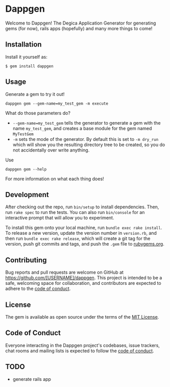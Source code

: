 # Dappgen

Welcome to Dappgen! The Degica Application Generator for generating gems (for now), rails apps (hopefully) and many more things to come!

## Installation

Install it yourself as:

    $ gem install dappgen

## Usage

Generate a gem to try it out!

```
dappgen gem --gem-name=my_test_gem -m execute
```

What do those parameters do?

- `--gem-name=my_test_gem` tells the generator to generate a gem with the name `my_test_gem`, and creates a base module for the gem named `MyTestGem`
- `-m` sets the mode of the generator. By default this is set to `-m dry_run`
 which will show you the resulting directory tree to be created, so you do not accidentally over write anything.

Use

```
dappgen gem --help
```

For more information on what each thing does!

## Development

After checking out the repo, run `bin/setup` to install dependencies. Then, run `rake spec` to run the tests. You can also run `bin/console` for an interactive prompt that will allow you to experiment.

To install this gem onto your local machine, run `bundle exec rake install`. To release a new version, update the version number in `version.rb`, and then run `bundle exec rake release`, which will create a git tag for the version, push git commits and tags, and push the `.gem` file to [rubygems.org](https://rubygems.org).

## Contributing

Bug reports and pull requests are welcome on GitHub at https://github.com/[USERNAME]/dappgen. This project is intended to be a safe, welcoming space for collaboration, and contributors are expected to adhere to the [code of conduct](https://github.com/[USERNAME]/dappgen/blob/master/CODE_OF_CONDUCT.md).


## License

The gem is available as open source under the terms of the [MIT License](https://opensource.org/licenses/MIT).

## Code of Conduct

Everyone interacting in the Dappgen project's codebases, issue trackers, chat rooms and mailing lists is expected to follow the [code of conduct](https://github.com/[USERNAME]/dappgen/blob/master/CODE_OF_CONDUCT.md).

## TODO

- generate rails app
